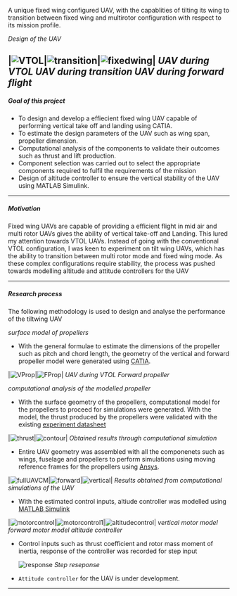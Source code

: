 A unique fixed wing configured UAV, with the capablities of tilting its wing to transition between fixed wing and multirotor configuration with respect to its mission profile.


_Design of the UAV_

|![VTOL](tilt-wing/VTOL.jpg)|![transition](tilt-wing/transition.jpg)|![fixedwing](tilt-wing/fixedwing.jpg)|
          _UAV during VTOL_                 _UAV during transition_                _UAV during forward flight_
---

##### Goal of this project

* To design and develop a effiecient fixed wing UAV capable of performing vertical take off and landing using CATIA.
* To estimate the design parameters of the UAV such as wing span, propeller dimension.
* Computational analysis of the components to validate their outcomes such as thrust and lift production.
* Component selection was carried out to select the appropriate components required to fulfil the requirements of the mission
* Design of altitude controller to ensure the vertical stability of the UAV using MATLAB Simulink.

---

##### Motivation

Fixed wing UAVs are capable of providing a efficient flight in mid air and multi rotor UAVs gives the ability of vertical take-off and Landing. This lured my attention towards VTOL UAVs. Instead of going with the conventional VTOL configuration, I was keen to experiment on tilt wing UAVs, which has the ability to transition between multi rotor mode and fixed wing mode. As these complex configurations require stability, the process was pushed towards modelling altitude and attitude controllers for the UAV

---

##### Research process

The following methodology is used to design and analyse the performance of the tiltwing UAV

_surface model of propellers_

* With the general formulae to estimate the dimensions of the propeller such as pitch and chord length, the geometry of the vertical and forward propeller model were generated using [CATIA].

|![VProp](tilt-wing/VProp.jpg)|![FProp](tilt-wing/FProp.jpg)|
          _UAV during VTOL_             _Forward propeller_ 

_computational analysis of the modelled propeller_

* With the surface geometry of the propellers, computational model for the propellers to proceed for simulations were generated. With the model, the thrust produced by the propellers were validated with the existing [experiment datasheet]

|![thrust](tilt-wing/thrust.jpg)|![contour](tilt-wing/contour.jpg)|
  _Obtained results through computational simulation_

* Entire UAV geometry was assembled with all the componenets such as wings, fuselage and propellers to perform simulations using moving reference frames for the propellers using [Ansys].

|![fullUAVCM](tilt-wing/fullUAVCM.jpg)|![forward](tilt-wing/forward.jpg)|![vertical](tilt-wing/vertical.jpg)|
  _Results obtained from computational simulations of the UAV_


* With the estimated control inputs, altiude controller was modelled using [MATLAB Simulink]

|![motorcontrol](tilt-wing/motorcontrol.jpg)|![motorcontrol1](tilt-wing/motorcontrol1.jpg)|![altitudecontrol](tilt-wing/altitudecontrol.jpg)|
                 _vertical motor model_                       _forward motor model_                           _altitude controller_

* Control inputs such as thrust coefficient and rotor mass moment of inertia, response of the controller was recorded for step input

  ![response](tilt-wing/response.jpg)
  _Step reseponse_


*  `Attitude controller` for the UAV is under development.

---

[Pradeep Garigipati]: https://pradeepgarigipati.com/
[Hammad Mazhar]: https://github.com/hmazhar
[Syoyo Fujita]: https://github.com/syoyo
[Andrew Seidl]: https://github.com/andrewseidl
[experiment datasheet]: https://store.tmotor.com/product/v505-vtol-motor.html
[MATLAB Simulink]: https://in.mathworks.com/products/simulink.html
[CATIA]: https://www.3ds.com/products/catia/catia-v5
[Ansys]: https://www.ansys.com/en-in
